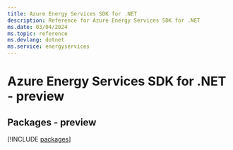 ```yaml
---
title: Azure Energy Services SDK for .NET
description: Reference for Azure Energy Services SDK for .NET
ms.date: 03/04/2024
ms.topic: reference
ms.devlang: dotnet
ms.service: energyservices
---
```

# Azure Energy Services SDK for .NET - preview
## Packages - preview
[!INCLUDE [packages](energy-services-index.md)]